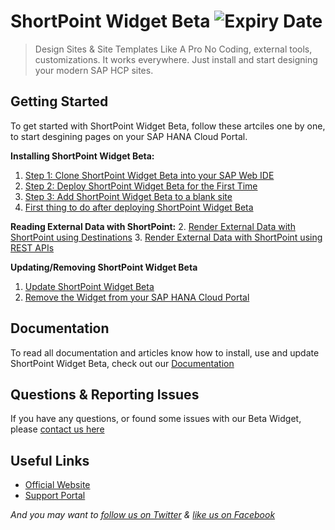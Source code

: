 # ShortPoint Widget Beta ![Expiry Date](https://img.shields.io/badge/Expires%20On-2016--07--31-yellow.svg)
> Design Sites & Site Templates Like A Pro
No Coding, external tools, customizations. It works everywhere. Just install and start designing your modern SAP HCP sites.

## Getting Started

To get started with ShortPoint Widget Beta, follow these artciles one by one, to start desgining pages on your SAP HANA Cloud Portal.

**Installing ShortPoint Widget Beta:**
1. [Step 1: Clone ShortPoint Widget Beta into your SAP Web IDE](http://support.shortpoint.com/support/solutions/articles/1000231413-step-1-clone-shortpoint-widget-beta-into-your-sap-web-ide)
2. [Step 2: Deploy ShortPoint Widget Beta for the First Time](http://support.shortpoint.com/support/solutions/articles/1000231414-step-2-deploy-shortpoint-widget-beta-for-the-first-time)
3. [Step 3: Add ShortPoint Widget Beta to a blank site](http://support.shortpoint.com/support/solutions/articles/1000231415-step-3-add-shortpoint-widget-beta-to-a-blank-site)
4. [First thing to do after deploying ShortPoint Widget Beta](#)

**Reading External Data with ShortPoint:**
2. [Render External Data with ShortPoint using Destinations](#)
3. [Render External Data with ShortPoint using REST APIs](#)

**Updating/Removing ShortPoint Widget Beta**
1. [Update ShortPoint Widget Beta](#)
2. [Remove the Widget from your SAP HANA Cloud Portal](#)

## Documentation

To read all documentation and articles know how to install, use and update ShortPoint Widget Beta, check out our [Documentation](http://support.shortpoint.com/support/solutions/1000130588)

## Questions & Reporting Issues

If you have any questions, or found some issues with our Beta Widget, please [contact us here](http://support.shortpoint.com/support/tickets/new)


## Useful Links

* [Official Website](http://www.shortpoint.com/)
* [Support Portal](http://support.shortpoint.com/)

*And you may want to [follow us on Twitter](http://twitter.com/shortpoint_tw)
 & [like us on Facebook](https://www.facebook.com/Shortpoint/)*

